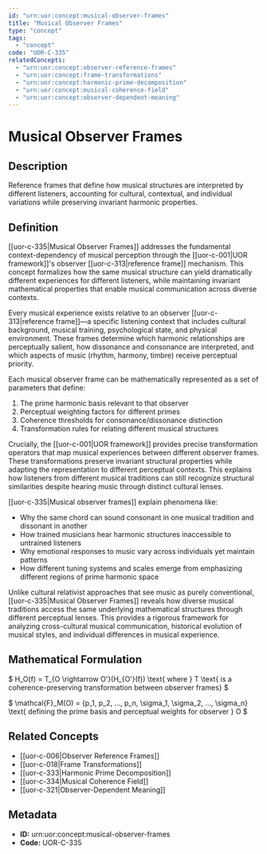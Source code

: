 ```yaml
---
id: "urn:uor:concept:musical-observer-frames"
title: "Musical Observer Frames"
type: "concept"
tags:
  - "concept"
code: "UOR-C-335"
relatedConcepts:
  - "urn:uor:concept:observer-reference-frames"
  - "urn:uor:concept:frame-transformations"
  - "urn:uor:concept:harmonic-prime-decomposition"
  - "urn:uor:concept:musical-coherence-field"
  - "urn:uor:concept:observer-dependent-meaning"
---
```


# Musical Observer Frames

## Description

Reference frames that define how musical structures are interpreted by different listeners, accounting for cultural, contextual, and individual variations while preserving invariant harmonic properties.

## Definition

[[uor-c-335|Musical Observer Frames]] addresses the fundamental context-dependency of musical perception through the [[uor-c-001|UOR framework]]'s observer [[uor-c-313|reference frame]] mechanism. This concept formalizes how the same musical structure can yield dramatically different experiences for different listeners, while maintaining invariant mathematical properties that enable musical communication across diverse contexts.

Every musical experience exists relative to an observer [[uor-c-313|reference frame]]—a specific listening context that includes cultural background, musical training, psychological state, and physical environment. These frames determine which harmonic relationships are perceptually salient, how dissonance and consonance are interpreted, and which aspects of music (rhythm, harmony, timbre) receive perceptual priority.

Each musical observer frame can be mathematically represented as a set of parameters that define:

1. The prime harmonic basis relevant to that observer
2. Perceptual weighting factors for different primes
3. Coherence thresholds for consonance/dissonance distinction
4. Transformation rules for relating different musical structures

Crucially, the [[uor-c-001|UOR framework]] provides precise transformation operators that map musical experiences between different observer frames. These transformations preserve invariant structural properties while adapting the representation to different perceptual contexts. This explains how listeners from different musical traditions can still recognize structural similarities despite hearing music through distinct cultural lenses.

[[uor-c-335|Musical observer frames]] explain phenomena like:

- Why the same chord can sound consonant in one musical tradition and dissonant in another
- How trained musicians hear harmonic structures inaccessible to untrained listeners
- Why emotional responses to music vary across individuals yet maintain patterns
- How different tuning systems and scales emerge from emphasizing different regions of prime harmonic space

Unlike cultural relativist approaches that see music as purely conventional, [[uor-c-335|Musical Observer Frames]] reveals how diverse musical traditions access the same underlying mathematical structures through different perceptual lenses. This provides a rigorous framework for analyzing cross-cultural musical communication, historical evolution of musical styles, and individual differences in musical experience.

## Mathematical Formulation

$
H_O(f) = T_{O \rightarrow O'}(H_{O'}(f)) \text{ where } T \text{ is a coherence-preserving transformation between observer frames}
$

$
\mathcal{F}_M(O) = \{p_1, p_2, ..., p_n, \sigma_1, \sigma_2, ..., \sigma_n\} \text{ defining the prime basis and perceptual weights for observer } O
$

## Related Concepts

- [[uor-c-006|Observer Reference Frames]]
- [[uor-c-018|Frame Transformations]]
- [[uor-c-333|Harmonic Prime Decomposition]]
- [[uor-c-334|Musical Coherence Field]]
- [[uor-c-321|Observer-Dependent Meaning]]

## Metadata

- **ID:** urn:uor:concept:musical-observer-frames
- **Code:** UOR-C-335
